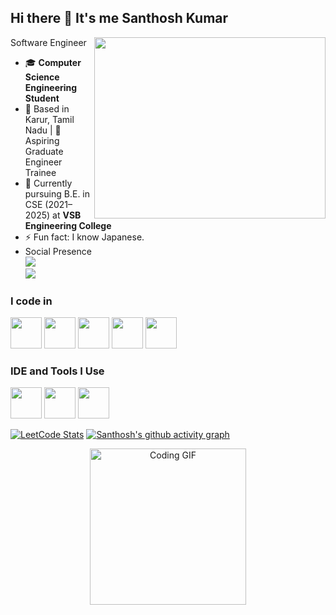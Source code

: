 ## Hi there 👋 It's me Santhosh Kumar

Software Engineer
<img align="right" width="370" height="290" src="https://i.pinimg.com/originals/47/f0/34/47f0342cec72b800463bf003eac1257e.gif">
- 🎓 **Computer Science Engineering Student**  
- 📍 Based in Karur, Tamil Nadu | 💼 Aspiring Graduate Engineer Trainee  
- 🔭 Currently pursuing B.E. in CSE (2021–2025) at **VSB Engineering College**
- ⚡ Fun fact: I know Japanese.
- Social Presence
 <br /> [<img src="https://img.shields.io/badge/LinkedIn-0077B5?style=for-the-badge&logo=linkedin&logoColor=white" />](https://www.linkedin.com/in/santhosh-kumarm15/) <br/> [<img src="https://img.shields.io/badge/instagram-d62976?style=for-the-badge&logo=instagram&logoColor=white" />](https://www.instagram.com/vibe_with._.sk/)

### I code in
<img height="50" width="50" src="https://img.icons8.com/color/48/000000/python.png" /> <img height="50" width="50" src="https://img.icons8.com/color/48/000000/java-coffee-cup-logo.png" /> <img height="50" width="50" src="https://img.icons8.com/color/48/000000/html-5.png" /> <img height="50" width="50" src="https://img.icons8.com/color/48/000000/css3.png" /> <img height="50" width="50" src="https://img.icons8.com/color/48/000000/javascript.png"/>

### IDE and Tools I Use
<img height="50" width="50" src="https://img.icons8.com/color/48/000000/visual-studio-code-2019.png"/> <img height="50" width="50" src="https://img.icons8.com/color/48/000000/pycharm.png"/> <img height="50" width="50" src="https://img.icons8.com/color/50/000000/git.png"/>



[![LeetCode Stats](https://leetcard.jacoblin.cool/santhoshkumarm1508?theme=dark&font=Buda)](https://leetcode.com/u/santhoshkumarm1508/)
[![Santhosh's github activity graph](https://github-readme-activity-graph.vercel.app/graph?username=santhoshgit15&bg_color=030303&color=f3e7f3&line=2e6bcc&point=f2e3e3&area=true&hide_border=true)](https://github.com/ashutosh00710/github-readme-activity-graph)

<p align="center">
  <img src="https://media.giphy.com/media/qgQUggAC3Pfv687qPC/giphy.gif" height="250" alt="Coding GIF">
</p>

